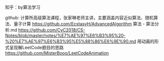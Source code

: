 知乎：by算法学习

github:
计算所高级算法课程，张家琳老师主讲，主要涵盖内容近似算法、随机算法、量子计算
https://github.com/EcstasyH/AdvancedAlgorithm
算法 - 算法分析.md
https://github.com/CyC2018/CS-Notes/blob/master/notes/%E7%AE%97%E6%B3%95%20-%20%E7%AE%97%E6%B3%95%E5%88%86%E6%9E%90.md
用动画的形式呈现解LeetCode题目的思路
https://github.com/MisterBooo/LeetCodeAnimation
